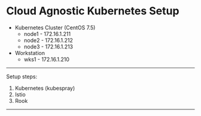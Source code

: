 # Cloud  Agnostic Kubernetes Setup
* Kubernetes Cluster (CentOS 7.5)
    - node1  - 172.16.1.211
    - node2  - 172.16.1.212
    - node3  - 172.16.1.213
* Workstation
    - wks1     - 172.16.1.210
---
Setup steps:
1. Kubernetes (kubespray)
2. Istio
3. Rook
---